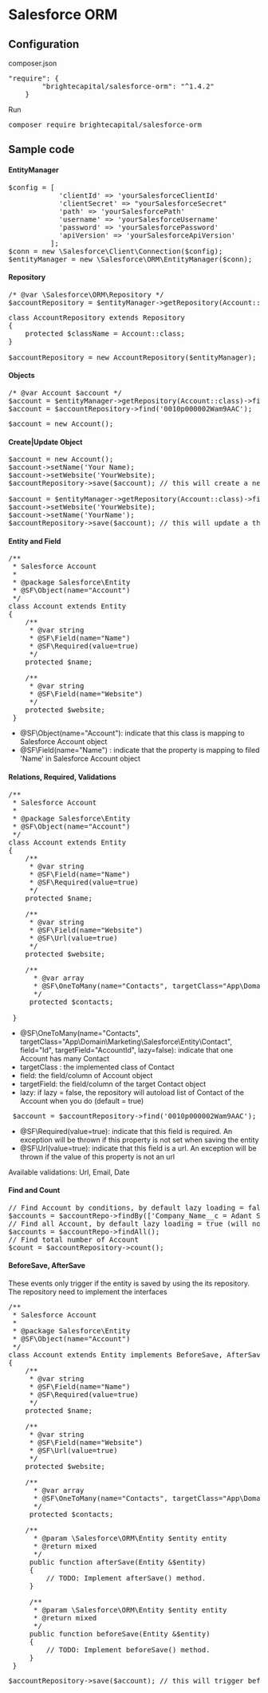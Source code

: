# Salesforce ORM

## Configuration
composer.json
<pre>
"require": {
        "brightecapital/salesforce-orm": "^1.4.2"
    }
</pre>

Run 
<pre>
composer require brightecapital/salesforce-orm
</pre>
## Sample code
#### EntityManager
<pre>
$config = [
            'clientId' => 'yourSalesforceClientId'
            'clientSecret' => "yourSalesforceSecret"
            'path' => 'yourSalesforcePath'
            'username' => 'yourSalesforceUsername'
            'password' => 'yourSalesforcePassword'
            'apiVersion' => 'yourSalesforceApiVersion'
          ];
$conn = new \Salesforce\Client\Connection($config);          
$entityManager = new \Salesforce\ORM\EntityManager($conn);
</pre>

#### Repository
<pre>
/* @var \Salesforce\ORM\Repository */
$accountRepository = $entityManager->getRepository(Account::class);
</pre>
<pre>
class AccountRepository extends Repository
{
    protected $className = Account::class;
}

$accountRepository = new AccountRepository($entityManager);
</pre>
#### Objects
<pre>
/* @var Account $account */
$account = $entityManager->getRepository(Account::class)->find('0010p000002Wam9AAC');
$account = $accountRepository->find('0010p000002Wam9AAC');
</pre>

<pre>
$account = new Account();
</pre>

#### Create|Update Object
<pre>
$account = new Account();
$account->setName('Your Name);
$account->setWebsite('YourWebsite);
$accountRepository->save($account); // this will create a new Account entity

$account = $entityManager->getRepository(Account::class)->find('0010p000002Wam9AAC');
$account->setWebsite('YourWebsite);
$account->setName('YourName');
$accountRepository->save($account); // this will update a the current Account entity
</pre>
#### Entity and Field
<pre>
/**
 * Salesforce Account
 *
 * @package Salesforce\Entity
 * @SF\Object(name="Account")
 */
class Account extends Entity
{
    /**
     * @var string
     * @SF\Field(name="Name")
     * @SF\Required(value=true)
     */
    protected $name;

    /**
     * @var string
     * @SF\Field(name="Website")
     */
    protected $website;
 }
</pre>
 + @SF\Object(name="Account"): indicate that this class is mapping to Salesforce Account object
 + @SF\Field(name="Name") : indicate that the property is mapping to filed 'Name' in Salesforce Account object
#### Relations, Required, Validations
<pre>
/**
 * Salesforce Account
 *
 * @package Salesforce\Entity
 * @SF\Object(name="Account")
 */
class Account extends Entity
{
    /**
     * @var string
     * @SF\Field(name="Name")
     * @SF\Required(value=true)
     */
    protected $name;

    /**
     * @var string
     * @SF\Field(name="Website")
     * @SF\Url(value=true)
     */
    protected $website;
    
    /**
      * @var array
      * @SF\OneToMany(name="Contacts", targetClass="App\Domain\Marketing\Salesforce\Entity\Contact", field="Id", targetField="AccountId", lazy=false)
      */
     protected $contacts;

 }
</pre>

+ @SF\OneToMany(name="Contacts", targetClass="App\Domain\Marketing\Salesforce\Entity\Contact", field="Id", targetField="AccountId", lazy=false): indicate that one Account has many Contact
+ targetClass : the implemented class of Contact
+ field: the field/column of Account object
+ targetField: the field/column of the target Contact object
+ lazy: if lazy = false, the repository will autoload list of Contact of the Account when you do (default = true)
<pre>
 $account = $accountRepository->find('0010p000002Wam9AAC');
</pre>

+ @SF\Required(value=true): indicate that this field is required. An exception will be thrown if this property is not set when saving the entity
+ @SF\Url(value=true): indicate that this field is a url. An exception will be thrown if the value of this property is not an url

Available validations: Url, Email, Date
#### Find and Count
<pre>
// Find Account by conditions, by default lazy loading = false (will load relations)
$accounts = $accountRepo->findBy(['Company_Name__c = Adant Services Group Pty Ltd']);
// Find all Account, by default lazy loading = true (will not load relations)
$accounts = $accountRepo->findAll();
// Find total number of Account
$count = $accountRepository->count();
</pre>
#### BeforeSave, AfterSave
These events only trigger if the entity is saved by using the its repository. The repository need to implement the interfaces 
<pre>
/**
 * Salesforce Account
 *
 * @package Salesforce\Entity
 * @SF\Object(name="Account")
 */
class Account extends Entity implements BeforeSave, AfterSave
{
    /**
     * @var string
     * @SF\Field(name="Name")
     * @SF\Required(value=true)
     */
    protected $name;

    /**
     * @var string
     * @SF\Field(name="Website")
     * @SF\Url(value=true)
     */
    protected $website;
    
    /**
      * @var array
      * @SF\OneToMany(name="Contacts", targetClass="App\Domain\Marketing\Salesforce\Entity\Contact", field="Id", targetField="AccountId", lazy=false)
      */
     protected $contacts;
     
    /**
      * @param \Salesforce\ORM\Entity $entity entity
      * @return mixed
      */
     public function afterSave(Entity &$entity)
     {
         // TODO: Implement afterSave() method.
     }
 
     /**
      * @param \Salesforce\ORM\Entity $entity entity
      * @return mixed
      */
     public function beforeSave(Entity &$entity)
     {
         // TODO: Implement beforeSave() method.
     }
 }
</pre>

<pre>
$accountRepository->save($account); // this will trigger beforeSave and afterSave of AccountRepository
</pre>
